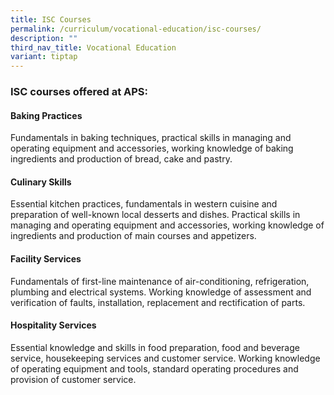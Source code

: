```yaml
---
title: ISC Courses
permalink: /curriculum/vocational-education/isc-courses/
description: ""
third_nav_title: Vocational Education
variant: tiptap
---
```

<h3>ISC courses offered at APS:</h3>
<h4>Baking Practices</h4>
<p>Fundamentals in baking techniques, practical skills in managing and operating
equipment and accessories, working knowledge of baking ingredients and
production of bread, cake and pastry.</p>
<h4>Culinary Skills</h4>
<p>Essential kitchen practices, fundamentals in western cuisine and preparation
of well-known local desserts and dishes. Practical skills in managing and
operating equipment and accessories, working knowledge of ingredients and
production of main courses and appetizers.</p>
<h4>Facility Services</h4>
<p>Fundamentals of first-line maintenance of air-conditioning, refrigeration,
plumbing and electrical systems. Working knowledge of assessment and verification
of faults, installation, replacement and rectification of parts.</p>
<h4>Hospitality Services</h4>
<p>Essential knowledge and skills in food preparation, food and beverage
service, housekeeping services and customer service. Working knowledge
of operating equipment and tools, standard operating procedures and provision
of customer service.</p>